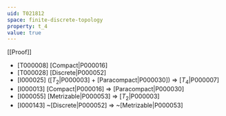 ```yaml
---
uid: T021812
space: finite-discrete-topology
property: t_4
value: true
---
```

[[Proof]]

* [T000008] [Compact|P000016]
* [T000028] [Discrete|P000052]
* [I000025] ([$T_2$|P000003] + [Paracompact|P000030]) => [$T_4$|P000007]
* [I000013] [Compact|P000016] => [Paracompact|P000030]
* [I000055] [Metrizable|P000053] => [$T_2$|P000003]
* [I000143] ~[Discrete|P000052] => ~[Metrizable|P000053]

